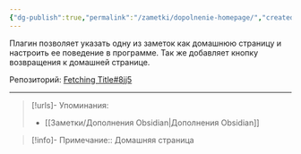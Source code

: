 ```yaml
---
{"dg-publish":true,"permalink":"/zametki/dopolnenie-homepage/","created":"2024-07-13 15:05","updated":"2024-09-23T22:45:28+03:00"}
---
```


Плагин позволяет указать одну из заметок как домашнюю страницу и настроить ее поведение в программе. Так же добавляет кнопку возвращения к домашней странице.

Репозиторий: [Fetching Title#8jj5](https://github.com/mirnovov/obsidian-homepage)

---
> [!urls]- Упоминания:
> - [[Заметки/Дополнения Obsidian\|Дополнения Obsidian]]

> [!info]-
> Примечание:: Домашняя страница